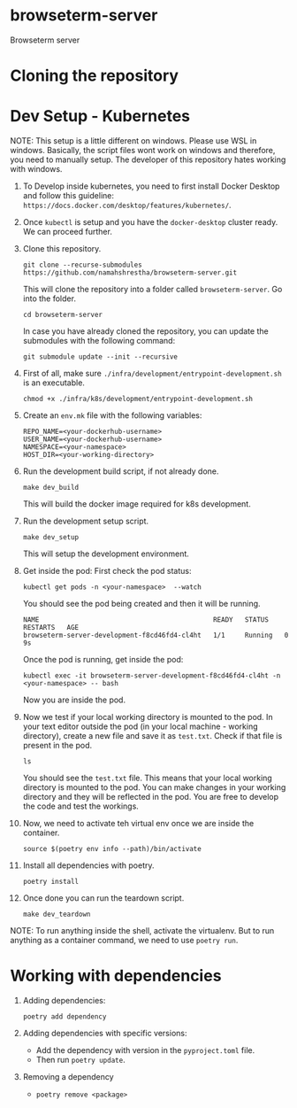 # browseterm-server
Browseterm server

# Cloning the repository


# Dev Setup - Kubernetes
NOTE: This setup is a little different on windows. Please use WSL in windows.
    Basically, the script files wont work on windows and therefore, you need to manually setup.
    The developer of this repository hates working with windows.

1. To Develop inside kubernetes, you need to first install Docker Desktop and follow this guideline: `https://docs.docker.com/desktop/features/kubernetes/`.

2. Once `kubectl` is setup and you have the `docker-desktop` cluster ready. We can proceed further.

3. Clone this repository.
    ```
    git clone --recurse-submodules https://github.com/namahshrestha/browseterm-server.git
    ```
    This will clone the repository into a folder called `browseterm-server`. Go into the folder.
    ```
    cd browseterm-server
    ```
    In case you have already cloned the repository, you can update the submodules with the following command:
    ```
    git submodule update --init --recursive
    ```

4. First of all, make sure `./infra/development/entrypoint-development.sh` is an executable.
    ```
    chmod +x ./infra/k8s/development/entrypoint-development.sh
    ```

4. Create an `env.mk` file with the following variables:
    ```
    REPO_NAME=<your-dockerhub-username>
    USER_NAME=<your-dockerhub-username>
    NAMESPACE=<your-namespace>
    HOST_DIR=<your-working-directory>
    ```

5. Run the development build script, if not already done.
    ```
    make dev_build
    ```
    This will build the docker image required for k8s development.

6. Run the development setup script.
    ```
    make dev_setup
    ```
    This will setup the development environment.

7. Get inside the pod:
    First check the pod status:
    ```
    kubectl get pods -n <your-namespace>  --watch
    ```
    You should see the pod being created and then it will be running.
    ```
    NAME                                            READY   STATUS    RESTARTS   AGE
    browseterm-server-development-f8cd46fd4-cl4ht   1/1     Running   0          9s
    ```
    Once the pod is running, get inside the pod:
    ```
    kubectl exec -it browseterm-server-development-f8cd46fd4-cl4ht -n <your-namespace> -- bash
    ```
    Now you are inside the pod.

8. Now we test if your local working directory is mounted to the pod.
    In your text editor outside the pod (in your local machine - working directory), create a new file and save it as `test.txt`. Check if that file is present in the pod.
    ```
    ls
    ```
    You should see the `test.txt` file.
    This means that your local working directory is mounted to the pod. You can make changes in your working directory and they will be reflected in the pod.
    You are free to develop the code and test the workings.

9. Now, we need to activate teh virtual env once we are inside the container.
    ```
    source $(poetry env info --path)/bin/activate
    ```

10. Install all dependencies with poetry.
    ```
    poetry install
    ```

11. Once done you can run the teardown script.
    ```
    make dev_teardown
    ```

NOTE: To run anything inside the shell, activate the virtualenv. But to run anything as a container command, we need to use `poetry run`.


# Working with dependencies
1. Adding dependencies:
    ```
    poetry add dependency
    ```

2. Adding dependencies with specific versions:
    - Add the dependency with version in the `pyproject.toml` file.
    - Then run `poetry update`.

3. Removing a dependency
    - `poetry remove <package>`
